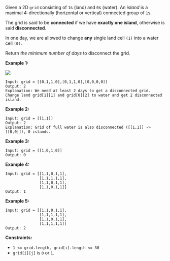Given a 2D `grid` consisting of `1`s (land) and `0`s (water).  An _island_ is
a maximal 4-directionally (horizontal or vertical) connected group of `1`s.

The grid is said to be **connected** if we have **exactly one  island**,
otherwise is said **disconnected**.

In one day, we are allowed to change **any** single land cell `(1)` into a
water cell `(0)`.

Return _the minimum number of days_ to disconnect the grid.



**Example 1:**

**![](https://assets.leetcode.com/uploads/2020/08/13/1926_island.png)**

    
    
    Input: grid = [[0,1,1,0],[0,1,1,0],[0,0,0,0]]
    Output: 2
    Explanation: We need at least 2 days to get a disconnected grid.
    Change land grid[1][1] and grid[0][2] to water and get 2 disconnected island.
    

**Example 2:**

    
    
    Input: grid = [[1,1]]
    Output: 2
    Explanation: Grid of full water is also disconnected ([[1,1]] -> [[0,0]]), 0 islands.
    

**Example 3:**

    
    
    Input: grid = [[1,0,1,0]]
    Output: 0
    

**Example 4:**

    
    
    Input: grid = [[1,1,0,1,1],
                   [1,1,1,1,1],
                   [1,1,0,1,1],
                   [1,1,0,1,1]]
    Output: 1
    

**Example 5:**

    
    
    Input: grid = [[1,1,0,1,1],
                   [1,1,1,1,1],
                   [1,1,0,1,1],
                   [1,1,1,1,1]]
    Output: 2
    



**Constraints:**

  * `1 <= grid.length, grid[i].length <= 30`
  * `grid[i][j]` is `0` or `1`.

